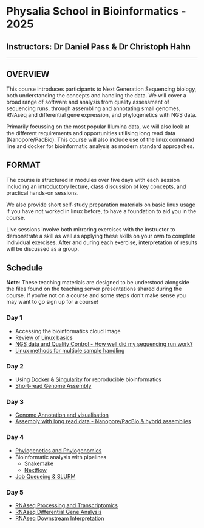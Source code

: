 # Physalia School in Bioinformatics - 2025
## Instructors: Dr Daniel Pass & Dr Christoph Hahn

---

## OVERVIEW
This course introduces participants to Next Generation Sequencing biology, both understanding the concepts and handling the data. We will cover a broad range of software and analysis from quality assessment of sequencing runs, through assembling and annotating small genomes, RNAseq and differential gene expression, and phylogenetics with NGS data. 

Primarily focussing on the most popular Illumina data, we will also look at the different requirements and opportunities utilising long read data (Nanopore/PacBio). This course will also include use of the linux command line and docker for bioinformatic analysis as modern standard approaches.
 
## FORMAT
The course is structured in modules over five days with each session including an introductory lecture, class discussion of key concepts, and practical hands-on sessions.

We also provide short self-study preparation materials on basic linux usage if you have not worked in linux before, to have a foundation to aid you in the course.

Live sessions involve both mirroring exercises with the instructor to demonstrate a skill as well as applying these skills on your own to complete individual exercises. After and during each exercise, interpretation of results will be discussed as a group.

## Schedule
 
**Note**: These teaching materials are designed to be understood alongside the files found on the teaching server presentations shared during the course. If you're not on a course and some steps don't make sense you may want to go sign up for a course!

### Day 1
- Accessing the bioinformatics cloud Image 
- [Review of Linux basics](Introduction_to_Linux.md)
- [NGS data and Quality Control - How well did my sequencing run work?](NGS_QualityControl.md)
- [Linux methods for multiple sample handling](Looping_in_linux.md)

### Day 2
- Using [Docker](https://github.com/chrishah/docker-intro) & [Singularity](Using_Containers.md) for reproducible bioinformatics
- [Short-read Genome Assembly](https://github.com/chrishah/short-read-processing-and-assembly)

### Day 3
- [Genome Annotation and visualisation](https://github.com/chrishah/post-assembly-intro)
- [Assembly with long read data - Nanopore/PacBio & hybrid assemblies](LongReadAssembly.md)

### Day 4
- [Phylogenetics and Phylogenomics](https://github.com/chrishah/phylogenomics_intro_vertebrata)
- Bioinformatic analysis with pipelines
  - [Snakemake](https://github.com/chrishah/phylogenomics_intro_vertebrata)
  - [Nextflow](A_breif_view_on_nextflow.md)
- [Job Queueing & SLURM](Queueing_with_SLURM.md)

### Day 5
- [RNAseq Processing and Transcriptomics](RNAseq_Processing.md)
- [RNAseq Differential Gene Analysis](RNAseq_DifferentialGeneAnalysis.md)
- [RNAseq Downstream Interpretation](RNAseq_downstream_interpretation.md)
